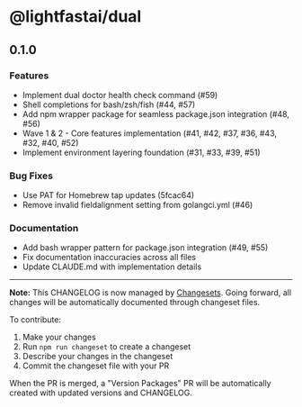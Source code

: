 # @lightfastai/dual

## 0.1.0

### Features

- Implement dual doctor health check command (#59)
- Shell completions for bash/zsh/fish (#44, #57)
- Add npm wrapper package for seamless package.json integration (#48, #56)
- Wave 1 & 2 - Core features implementation (#41, #42, #37, #36, #43, #32, #40, #52)
- Implement environment layering foundation (#31, #33, #39, #51)

### Bug Fixes

- Use PAT for Homebrew tap updates (5fcac64)
- Remove invalid fieldalignment setting from golangci.yml (#46)

### Documentation

- Add bash wrapper pattern for package.json integration (#49, #55)
- Fix documentation inaccuracies across all files
- Update CLAUDE.md with implementation details

---

**Note:** This CHANGELOG is now managed by [Changesets](https://github.com/changesets/changesets).
Going forward, all changes will be automatically documented through changeset files.

To contribute:
1. Make your changes
2. Run `npm run changeset` to create a changeset
3. Describe your changes in the changeset
4. Commit the changeset file with your PR

When the PR is merged, a "Version Packages" PR will be automatically created with updated versions and CHANGELOG.
